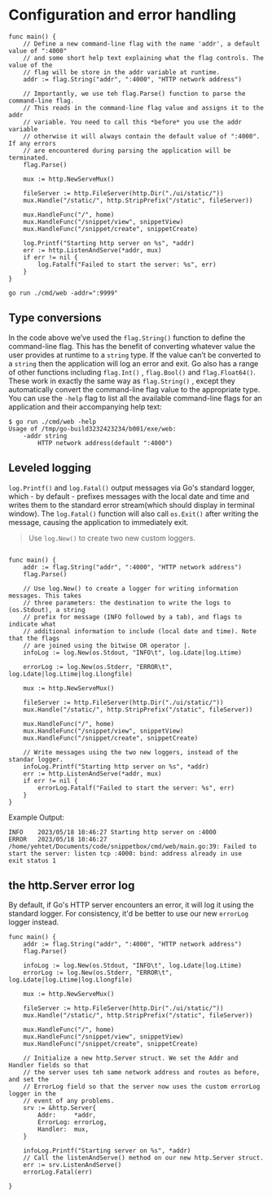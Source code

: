 # Configuration and error handling

> 

```
func main() {
	// Define a new command-line flag with the name 'addr', a default value of ":4000"
	// and some short help text explaining what the flag controls. The value of the
	// flag will be store in the addr variable at runtime.
	addr := flag.String("addr", ":4000", "HTTP network address")

	// Importantly, we use teh flag.Parse() function to parse the command-line flag.
	// This reads in the command-line flag value and assigns it to the addr
	// variable. You need to call this *before* you use the addr variable
	// otherwise it will always contain the default value of ":4000". If any errors
	// are encountered during parsing the application will be terminated.
	flag.Parse()

	mux := http.NewServeMux()

	fileServer := http.FileServer(http.Dir("./ui/static/"))
	mux.Handle("/static/", http.StripPrefix("/static", fileServer))

	mux.HandleFunc("/", home)
	mux.HandleFunc("/snippet/view", snippetView)
	mux.HandleFunc("/snippet/create", snippetCreate)

	log.Printf("Starting http server on %s", *addr)
	err := http.ListenAndServe(*addr, mux)
	if err != nil {
		log.Fatalf("Failed to start the server: %s", err)
	}
}
```

```
go run ./cmd/web -addr=":9999"
```

## Type conversions
In the code above we’ve used the `flag.String()` function to define the command-line flag. This has the benefit of converting whatever value the user provides at runtime to a `string` type. If the value can’t be converted to a `string` then the application will log an error and exit. Go also has a range of other functions including `flag.Int()` , `flag.Bool()` and `flag.Float64()`. These work in exactly the same way as `flag.String()` , except they automatically convert the command-line flag value to the appropriate type. You can use the `-help` flag to list all the available command-line flags for an application and their accompanying help text:
```
$ go run ./cmd/web -help
Usage of /tmp/go-build3232423234/b001/exe/web:
    -addr string
        HTTP network address(default ":4000")
```

## Leveled logging
`log.Printf()` and `log.Fatal()` output messages via Go's standard logger, which - by default - prefixes messages with the local date and time and writes them to the standard error stream(which should display in terminal window). The `log.Fatal()` function will also call `os.Exit()` after writing the message, causing the application to immediately exit.

> Use `log.New()` to create two new custom loggers.

```

func main() {
	addr := flag.String("addr", ":4000", "HTTP network address")
	flag.Parse()

    // Use log.New() to create a logger for writing information messages. This takes
    // three parameters: the destination to write the logs to (os.Stdout), a string
    // prefix for message (INFO followed by a tab), and flags to indicate what
    // additional information to include (local date and time). Note that the flags
    // are joined using the bitwise OR operator |.
	infoLog := log.New(os.Stdout, "INFO\t", log.Ldate|log.Ltime)

	errorLog := log.New(os.Stderr, "ERROR\t", log.Ldate|log.Ltime|log.Llongfile)

	mux := http.NewServeMux()

	fileServer := http.FileServer(http.Dir("./ui/static/"))
	mux.Handle("/static/", http.StripPrefix("/static", fileServer))

	mux.HandleFunc("/", home)
	mux.HandleFunc("/snippet/view", snippetView)
	mux.HandleFunc("/snippet/create", snippetCreate)

    // Write messages using the two new loggers, instead of the standar logger.
	infoLog.Printf("Starting http server on %s", *addr)
	err := http.ListenAndServe(*addr, mux)
	if err != nil {
		errorLog.Fatalf("Failed to start the server: %s", err)
	}
}
```

Example Output:

```
INFO	2023/05/18 10:46:27 Starting http server on :4000
ERROR	2023/05/18 10:46:27 /home/yehtet/Documents/code/snippetbox/cmd/web/main.go:39: Failed to start the server: listen tcp :4000: bind: address already in use
exit status 1
```

## the http.Server error log

By default, if Go's HTTP server encounters an error, it will log it using the standard logger. For consistency, it'd be better to use our new `errorLog` logger instead.

```
func main() {
	addr := flag.String("addr", ":4000", "HTTP network address")
	flag.Parse()

	infoLog := log.New(os.Stdout, "INFO\t", log.Ldate|log.Ltime)
	errorLog := log.New(os.Stderr, "ERROR\t", log.Ldate|log.Ltime|log.Llongfile)

	mux := http.NewServeMux()

	fileServer := http.FileServer(http.Dir("./ui/static/"))
	mux.Handle("/static/", http.StripPrefix("/static", fileServer))

	mux.HandleFunc("/", home)
	mux.HandleFunc("/snippet/view", snippetView)
	mux.HandleFunc("/snippet/create", snippetCreate)

    // Initialize a new http.Server struct. We set the Addr and Handler fields so that
    // the server uses teh same network address and routes as before, and set the
    // ErrorLog field so that the server now uses the custom errorLog logger in the
    // event of any problems.
	srv := &http.Server{
		Addr:     *addr,
		ErrorLog: errorLog,
		Handler:  mux,
	}

	infoLog.Printf("Starting server on %s", *addr)
    // Call the listenAndServe() method on our new http.Server struct.
	err := srv.ListenAndServe()
	errorLog.Fatal(err)

}
```
